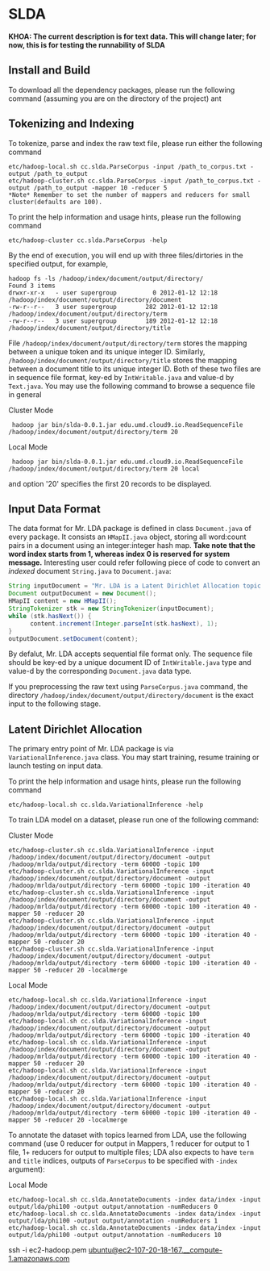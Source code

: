 SLDA
================

**KHOA: The current description is for text data. This will change later; for now, this is for testing the runnability of SLDA**

Install and Build
----------
To download all the dependency packages, please run the following command (assuming you are on the directory of the project)
    ant

Tokenizing and Indexing
----------
To tokenize, parse and index the raw text file, please run either the following command

	etc/hadoop-local.sh cc.slda.ParseCorpus -input /path_to_corpus.txt -output /path_to_output
	etc/hadoop-cluster.sh cc.slda.ParseCorpus -input /path_to_corpus.txt -output /path_to_output -mapper 10 -reducer 5
	*Note* Remember to set the number of mappers and reducers for small cluster(defaults are 100).

To print the help information and usage hints, please run the following command

    etc/hadoop-cluster cc.slda.ParseCorpus -help

By the end of execution, you will end up with three files/dirtories in the specified output, for example,

    hadoop fs -ls /hadoop/index/document/output/directory/
    Found 3 items
    drwxr-xr-x   - user supergroup          0 2012-01-12 12:18 /hadoop/index/document/output/directory/document
    -rw-r--r--   3 user supergroup        282 2012-01-12 12:18 /hadoop/index/document/output/directory/term
    -rw-r--r--   3 user supergroup        189 2012-01-12 12:18 /hadoop/index/document/output/directory/title

File `/hadoop/index/document/output/directory/term` stores the mapping between a unique token and its unique integer ID. Similarly, `/hadoop/index/document/output/directory/title` stores the mapping between a document title to its unique integer ID. Both of these two files are in sequence file format, key-ed by `IntWritable.java` and value-d by `Text.java`. You may use the following command to browse a sequence file in general

Cluster Mode

     hadoop jar bin/slda-0.0.1.jar edu.umd.cloud9.io.ReadSequenceFile /hadoop/index/document/output/directory/term 20

Local Mode

     hadoop jar bin/slda-0.0.1.jar edu.umd.cloud9.io.ReadSequenceFile /hadoop/index/document/output/directory/term 20 local

and option '20' specifies the first 20 records to be displayed.

Input Data Format
----------

The data format for Mr. LDA package is defined in class `Document.java` of every package. It consists an `HMapII.java` object, storing all word:count pairs in a document using an integer:integer hash map. **Take note that the word index starts from 1, whereas index 0 is reserved for system message.** Interesting user could refer following piece of code to convert an *indexed* document `String.java` to `Document.java`:

```java
String inputDocument = "Mr. LDA is a Latent Dirichlet Allocation topic modeling package based on Variational Bayesian learning approach using MapReduce and Hadoop";
Document outputDocument = new Document();
HMapII content = new HMapII();
StringTokenizer stk = new StringTokenizer(inputDocument);
while (stk.hasNext()) {
      content.increment(Integer.parseInt(stk.hasNext), 1);
}
outputDocument.setDocument(content);
```

By defalut, Mr. LDA accepts sequential file format only. The sequence file should be key-ed by a unique document ID of `IntWritable.java` type and value-d by the corresponding `Document.java` data type.

If you preprocessing the raw text using `ParseCorpus.java` command, the directory `/hadoop/index/document/output/directory/document` is the exact input to the following stage.

Latent Dirichlet Allocation
----------

The primary entry point of Mr. LDA package is via `VariationalInference.java` class. You may start training, resume training or launch testing on input data.

To print the help information and usage hints, please run the following command

    etc/hadoop-local.sh cc.slda.VariationalInference -help

To train LDA model on a dataset, please run one of the following command:

Cluster Mode

    etc/hadoop-cluster.sh cc.slda.VariationalInference -input /hadoop/index/document/output/directory/document -output /hadoop/mrlda/output/directory -term 60000 -topic 100
    etc/hadoop-cluster.sh cc.slda.VariationalInference -input /hadoop/index/document/output/directory/document -output /hadoop/mrlda/output/directory -term 60000 -topic 100 -iteration 40
    etc/hadoop-cluster.sh cc.slda.VariationalInference -input /hadoop/index/document/output/directory/document -output /hadoop/mrlda/output/directory -term 60000 -topic 100 -iteration 40 -mapper 50 -reducer 20
    etc/hadoop-cluster.sh cc.slda.VariationalInference -input /hadoop/index/document/output/directory/document -output /hadoop/mrlda/output/directory -term 60000 -topic 100 -iteration 40 -mapper 50 -reducer 20
    etc/hadoop-cluster.sh cc.slda.VariationalInference -input /hadoop/index/document/output/directory/document -output /hadoop/mrlda/output/directory -term 60000 -topic 100 -iteration 40 -mapper 50 -reducer 20 -localmerge

Local Mode

    etc/hadoop-local.sh cc.slda.VariationalInference -input /hadoop/index/document/output/directory/document -output /hadoop/mrlda/output/directory -term 60000 -topic 100
    etc/hadoop-local.sh cc.slda.VariationalInference -input /hadoop/index/document/output/directory/document -output /hadoop/mrlda/output/directory -term 60000 -topic 100 -iteration 40
    etc/hadoop-local.sh cc.slda.VariationalInference -input /hadoop/index/document/output/directory/document -output /hadoop/mrlda/output/directory -term 60000 -topic 100 -iteration 40 -mapper 50 -reducer 20
    etc/hadoop-local.sh cc.slda.VariationalInference -input /hadoop/index/document/output/directory/document -output /hadoop/mrlda/output/directory -term 60000 -topic 100 -iteration 40 -mapper 50 -reducer 20
    etc/hadoop-local.sh cc.slda.VariationalInference -input /hadoop/index/document/output/directory/document -output /hadoop/mrlda/output/directory -term 60000 -topic 100 -iteration 40 -mapper 50 -reducer 20 -localmerge
    
    
To annotate the dataset with topics learned from LDA, use the following command (use 0 reducer for output in Mappers, 1 reducer for output to 1 file, 1+ reducers for output to multiple files; LDA also expects to have `term` and `title` indices, outputs of `ParseCorpus` to be specified with `-index` argument):

Local Mode

	etc/hadoop-local.sh cc.slda.AnnotateDocuments -index data/index -input output/lda/phi100 -output output/annotation -numReducers 0
	etc/hadoop-local.sh cc.slda.AnnotateDocuments -index data/index -input output/lda/phi100 -output output/annotation -numReducers 1
	etc/hadoop-local.sh cc.slda.AnnotateDocuments -index data/index -input output/lda/phi100 -output output/annotation -numReducers 10
	
	
ssh -i ec2-hadoop.pem ubuntu@ec2-107-20-18-167.__compute-1.amazonaws.com
	